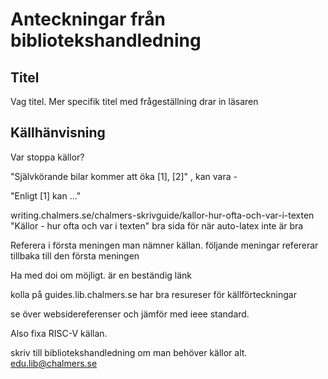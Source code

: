 # Anteckningar från bibliotekshandledning

## Titel

Vag titel. Mer specifik titel med frågeställning drar in läsaren

## Källhänvisning

Var stoppa källor? 

"Självkörande bilar kommer att öka [1], [2]" , kan vara -

"Enligt [1] kan ..."

writing.chalmers.se/chalmers-skrivguide/kallor-hur-ofta-och-var-i-texten "Källor - hur ofta och var i texten" bra sida för när auto-latex inte är bra

Referera i första meningen man nämner källan. följande meningar refererar tillbaka till den första meningen

Ha med doi om möjligt. är en beständig länk

kolla på guides.lib.chalmers.se har bra resureser för källförteckningar

se över websidereferenser och jämför med ieee standard.

Also fixa RISC-V källan.

skriv till bibliotekshandledning om man behöver källor alt. edu.lib@chalmers.se
